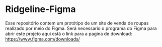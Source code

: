 # Ridgeline-Figma
Esse repositório contem um protótipo de um site de venda de roupas realizado por meio do Figma.
Será necessario o programa do Figma para abrir este projeto aqui está o link para a pagina de download: https://www.figma.com/downloads/

